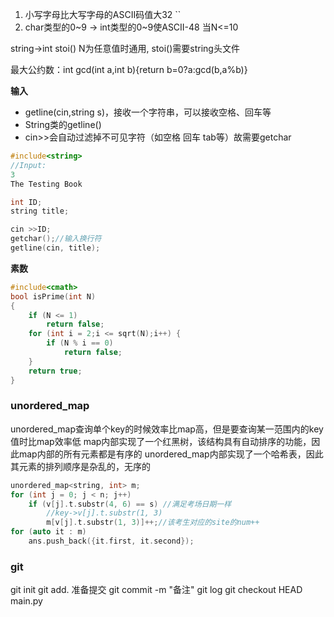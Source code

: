 1. 小写字母比大写字母的ASCII码值大32
``
3. char类型的0~9 -> int类型的0~9使ASCII-48 当N<=10

string->int stoi() N为任意值时通用, stoi()需要string头文件

最大公约数：int gcd(int a,int b){return b=0?a:gcd(b,a%b)}

**输入**
- getline(cin,string s)，接收一个字符串，可以接收空格、回车等
- String类的getline()
- cin>>会自动过滤掉不可见字符（如空格 回车 tab等）故需要getchar
```C++
#include<string>
//Input: 
3
The Testing Book

int ID;
string title;

cin >>ID;
getchar();//输入换行符
getline(cin, title);
```

**素数**
```C++
#include<cmath>
bool isPrime(int N)
{
	if (N <= 1)
		return false;
	for (int i = 2;i <= sqrt(N);i++) {
		if (N % i == 0)
			return false;
	}
	return true;
}
```
### unordered_map
unordered_map查询单个key的时候效率比map高，但是要查询某一范围内的key值时比map效率低
map内部实现了一个红黑树，该结构具有自动排序的功能，因此map内部的所有元素都是有序的
unordered_map内部实现了一个哈希表，因此其元素的排列顺序是杂乱的，无序的
```C++
unordered_map<string, int> m;
for (int j = 0; j < n; j++)
    if (v[j].t.substr(4, 6) == s) //满足考场日期一样
    	//key->v[j].t.substr(1, 3)
    	m[v[j].t.substr(1, 3)]++;//该考生对应的site的num++
for (auto it : m) 
	ans.push_back({it.first, it.second});
```
### git
git init
git add. 准备提交
git commit -m "备注"
git log
git checkout HEAD main.py
